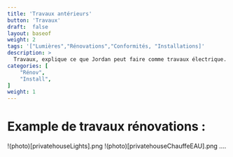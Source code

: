 ```yaml
---
title: 'Travaux antérieurs'
button: 'Travaux'
draft:  false
layout: baseof
weight: 2
tags: '["Lumières","Rénovations","Conformités, "Installations]'
description: >
  Travaux, explique ce que Jordan peut faire comme travaux électrique.
categories: [
    "Rénov",
    "Install",
]
weight: 1
---
```


# Example de travaux rénovations :

!(photo)[privatehouseLights].png
!(photo)[privatehouseChauffeEAU].png
....

